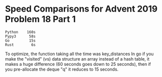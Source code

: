 # Speed Comparisons for Advent 2019 Problem 18 Part 1

    Python    160s
    Pypy3      58s
    Go         15s
    Rust        6s

To optimize, the function taking all the time was key_distances
In go if you make the "visited" (vs) data structure an array
instead of a hash table, it makes a huge difference (60 seconds
goes down to 25 seconds), then if you pre-allocate the deque "q"
it reduces to 15 seconds.


